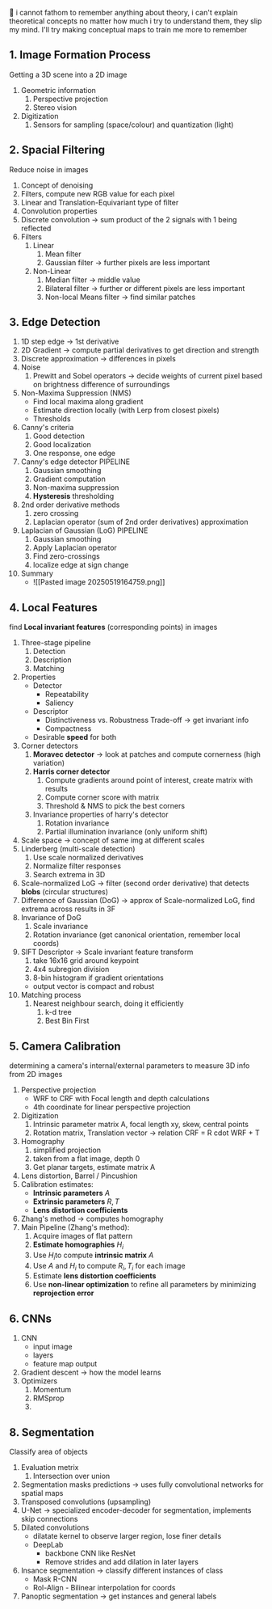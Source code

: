 🐰 i cannot fathom to remember anything about theory, i can't explain theoretical concepts no matter how much i try to understand them, they slip my mind. I'll try making conceptual maps to train me more to remember
## 1. Image Formation Process
Getting a 3D scene into a 2D image
1. Geometric information
	1. Perspective projection
	2. Stereo vision
2. Digitization
	1. Sensors for sampling (space/colour) and quantization (light)
## 2. Spacial Filtering
Reduce noise in images
1. Concept of denoising
2. Filters, compute new RGB value for each pixel
3. Linear and Translation-Equivariant type of filter
4. Convolution properties
5. Discrete convolution -> sum product of the 2 signals with 1 being reflected
6. Filters
	1. Linear
		1. Mean filter
		2. Gaussian filter -> further pixels are less important
	2. Non-Linear
		1. Median filter -> middle value
		2. Bilateral filter -> further or different pixels are less important
		3. Non-local Means filter -> find similar patches
## 3. Edge Detection
1. 1D step edge -> 1st derivative
2. 2D Gradient -> compute partial derivatives to get direction and strength
3. Discrete approximation -> differences in pixels
4. Noise
	1. Prewitt and Sobel operators -> decide weights of current pixel based on brightness difference of surroundings
5. Non-Maxima Suppression (NMS)
	- Find local maxima along gradient
	- Estimate direction locally (with Lerp from closest pixels)
	- Thresholds
6. Canny's criteria
	1. Good detection
	2. Good localization
	3. One response, one edge
7. Canny's edge detector PIPELINE
	1. Gaussian smoothing
	2. Gradient computation
	3. Non-maxima suppression
	4. **Hysteresis** thresholding
8. 2nd order derivative methods
	1. zero crossing
	2. Laplacian operator (sum of 2nd order derivatives) approximation
9. Laplacian of Gaussian (LoG) PIPELINE
	1. Gaussian smoothing
	2. Apply Laplacian operator
	3. Find zero-crossings
	4. localize edge at sign change
10. Summary
	- ![[Pasted image 20250519164759.png]]
## 4. Local Features
find **Local invariant features** (corresponding points) in images
1. Three-stage pipeline
	1. Detection
	2. Description
	3. Matching
2. Properties
	- Detector
		- Repeatability  
		- Saliency
	- Descriptor
		- Distinctiveness vs. Robustness Trade-off -> get invariant info
		- Compactness
	- Desirable **speed** for both
3. Corner detectors
	1. **Moravec detector** -> look at patches and compute cornerness (high variation)
	2. **Harris corner detector** 
		1. Compute gradients around point of interest, create matrix with results
		2. Compute corner score with matrix
		3. Threshold & NMS to pick the best corners
	3. Invariance properties of harry's detector
		1. Rotation invariance
		2. Partial illumination invariance (only uniform shift)
4. Scale space -> concept of same img at different scales
5. Linderberg (multi-scale detection)
	1. Use scale normalized derivatives
	2. Normalize filter responses
	3. Search extrema in 3D
6. Scale-normalized LoG -> filter (second order derivative) that detects **blobs** (circular structures)
7. Difference of Gaussian (DoG) -> approx of Scale-normalized LoG, find extrema across results in 3F
8. Invariance of DoG
	1. Scale invariance
	2. Rotation invariance (get canonical orientation, remember local coords)
9. SIFT Descriptor -> Scale invariant feature transform
	1. take 16x16 grid around keypoint
	2. 4x4 subregion division
	3. 8-bin histogram if gradient orientations
	- output vector is compact and robust
10. Matching process
	1. Nearest neighbour search, doing it efficiently
		1. k-d tree
		2. Best Bin First
## 5. Camera Calibration
determining a camera's internal/external parameters to measure 3D info from 2D images
1. Perspective projection
	- WRF to CRF with Focal length and depth calculations
	- 4th coordinate for linear perspective projection
2. Digitization
	1. Intrinsic parameter matrix A, focal length xy, skew, central points
	2. Rotation matrix, Translation vector -> relation CRF = R cdot WRF + T
3. Homography
	1. simplified projection
	2. taken from a flat image, depth 0
	3. Get planar targets, estimate matrix A
4. Lens distortion, Barrel / Pincushion
5. Calibration estimates:
	- **Intrinsic parameters** $A$
	- **Extrinsic parameters** $R, T$
	- **Lens distortion coefficients**
6. Zhang's method -> computes homography
7. Main Pipeline (Zhang's method):
	1. Acquire images of flat pattern
	2. **Estimate homographies** $H_i$
	3. Use $H_i$​ to compute **intrinsic matrix** $A$
	4. Use $A$ and $H_i$​ to compute $R_i, T_i$ for each image
	5. Estimate **lens distortion coefficients**
	6. Use **non-linear optimization** to refine all parameters by minimizing **reprojection error**
## 6. CNNs
1. CNN
	- input image
	- layers
	- feature map output
2. Gradient descent -> how the model learns
3. Optimizers
	1. Momentum
	2. RMSprop
	3. 
## 8. Segmentation
Classify area of objects
1. Evaluation metrix
	1. Intersection over union
2. Segmentation masks predictions -> uses fully convolutional networks for spatial maps
3. Transposed convolutions (upsampling)
4. U-Net -> specialized encoder-decoder for segmentation, implements skip connections
5. Dilated convolutions
	- dilatate kernel to observe larger region, lose finer details
	- DeepLab
		- backbone CNN like ResNet
		- Remove strides and add dilation in later layers
6. Insance segmentation -> classify different instances of class
	- Mask R-CNN
	- Rol-Align - Bilinear interpolation for coords
7. Panoptic segmentation -> get instances and general labels

